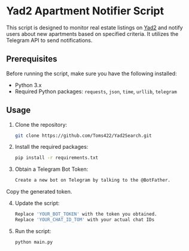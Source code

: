 # Yad2 Apartment Notifier Script

This script is designed to monitor real estate listings on [Yad2](https://www.yad2.co.il/) and notify users about new apartments based on specified criteria. It utilizes the Telegram API to send notifications.

## Prerequisites

Before running the script, make sure you have the following installed:

- Python 3.x
- Required Python packages: `requests`, `json`, `time`, `urllib`, `telegram`

## Usage

1. Clone the repository:
   
   ```bash
   git clone https://github.com/Toms422/Yad2Search.git

2. Install the required packages:
   
   ```bash
   pip install -r requirements.txt
   
3. Obtain a Telegram Bot Token:
   ```bash
   Create a new bot on Telegram by talking to the @BotFather.

Copy the generated token.

4. Update the script:
    ```bash  
   Replace 'YOUR_BOT_TOKEN' with the token you obtained.
   Replace 'YOUR_CHAT_ID_TOM' with your actual chat IDs

5. Run the script:
    ```bash
   python main.py

